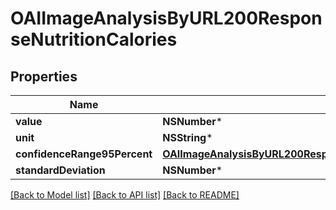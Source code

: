 # OAIImageAnalysisByURL200ResponseNutritionCalories

## Properties
Name | Type | Description | Notes
------------ | ------------- | ------------- | -------------
**value** | **NSNumber*** |  | 
**unit** | **NSString*** |  | 
**confidenceRange95Percent** | [**OAIImageAnalysisByURL200ResponseNutritionCaloriesConfidenceRange95Percent***](OAIImageAnalysisByURL200ResponseNutritionCaloriesConfidenceRange95Percent.md) |  | 
**standardDeviation** | **NSNumber*** |  | 

[[Back to Model list]](../README.md#documentation-for-models) [[Back to API list]](../README.md#documentation-for-api-endpoints) [[Back to README]](../README.md)


